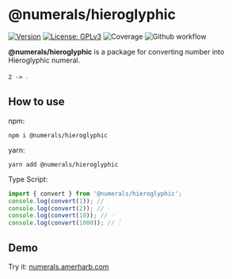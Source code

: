 # @numerals/hieroglyphic

[![Version](https://img.shields.io/badge/version-0.0.2-blue.svg)](https://github.com/amerharb/numerals/tree/hieroglyphic/version/0.0.2)
[![License: GPLv3](https://img.shields.io/badge/License-ISC-blue.svg)](https://opensource.org/licenses/ISC)
![Coverage](https://raw.githubusercontent.com/amerharb/numerals/hieroglyphic/version/0.0.2/packages/hieroglyphic/badges/coverage.svg)
![Github workflow](https://github.com/amerharb/numerals/actions/workflows/lint-test.yaml/badge.svg?branch=hieroglyphic/version/0.0.2)

**@numerals/hieroglyphic** is a package for converting number into Hieroglyphic numeral.

`2 -> 𓏻`

## How to use
npm:
```shell
npm i @numerals/hieroglyphic
```

yarn:
```shell
yarn add @numerals/hieroglyphic
```

Type Script:
```ts
import { convert } from '@numerals/hieroglyphic';
console.log(convert(1)); // 𓏺
console.log(convert(2)); // 𓏻
console.log(convert(10)); // 𓎆
console.log(convert(1000)); // 𓂭
```

## Demo
Try it: [numerals.amerharb.com](https://numerals.amerharb.com)
